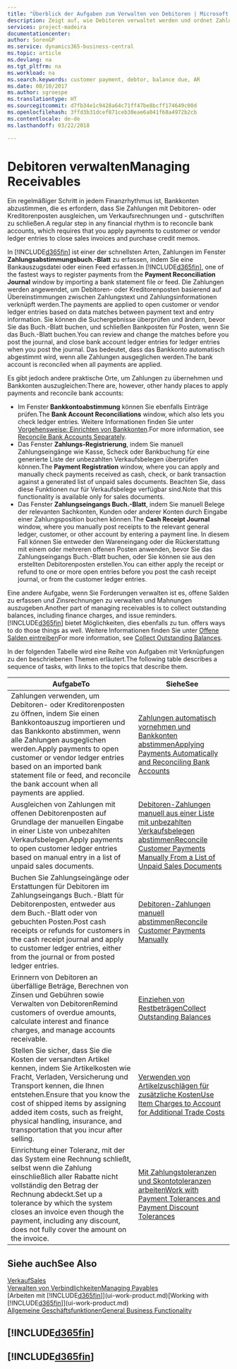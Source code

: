 ```yaml
---
title: "Überblick der Aufgaben zum Verwalten von Debitoren | Microsoft Docs"
description: Zeigt auf, wie Debitoren verwaltet werden und ordnet Zahlungen einem Debitor oder Kreditorenposten zu.
services: project-madeira
documentationcenter: 
author: SorenGP
ms.service: dynamics365-business-central
ms.topic: article
ms.devlang: na
ms.tgt_pltfrm: na
ms.workload: na
ms.search.keywords: customer payment, debtor, balance due, AR
ms.date: 08/10/2017
ms.author: sgroespe
ms.translationtype: HT
ms.sourcegitcommit: d7fb34e1c9428a64c71ff47be8bcff174649c00d
ms.openlocfilehash: 3ffd3b31dcef871ceb30eae6a041f68a4972b2cb
ms.contentlocale: de-de
ms.lasthandoff: 03/22/2018

---
```

# <a name="managing-receivables"></a><span data-ttu-id="d53cb-103">Debitoren verwalten</span><span class="sxs-lookup"><span data-stu-id="d53cb-103">Managing Receivables</span></span>
<span data-ttu-id="d53cb-104">Ein regelmäßiger Schritt in jedem Finanzrhythmus ist, Bankkonten abzustimmen, die es erfordern, dass Sie Zahlungen mit Debitoren- oder Kreditorenposten ausgleichen, um Verkaufsrechnungen und - gutschriften zu schließen.</span><span class="sxs-lookup"><span data-stu-id="d53cb-104">A regular step in any financial rhythm is to reconcile bank accounts, which requires that you apply payments to customer or vendor ledger entries to close sales invoices and purchase credit memos.</span></span>  

<span data-ttu-id="d53cb-105">In [!INCLUDE[d365fin](includes/d365fin_md.md)] ist einer der schnellsten Arten, Zahlungen im Fenster **Zahlungsabstimmungsbuch.-Blatt** zu erfassen, indem Sie eine Bankauszugsdatei oder einen Feed erfassen.</span><span class="sxs-lookup"><span data-stu-id="d53cb-105">In [!INCLUDE[d365fin](includes/d365fin_md.md)], one of the fastest ways to register payments from the **Payment Reconciliation Journal** window by importing a bank statement file or feed.</span></span> <span data-ttu-id="d53cb-106">Die Zahlungen werden angewendet, um Debitoren- oder Kreditorenposten basierend auf Übereinstimmungen zwischen Zahlungstext und Zahlungsinformationen verknüpft werden.</span><span class="sxs-lookup"><span data-stu-id="d53cb-106">The payments are applied to open customer or vendor ledger entries based on data matches between payment text and entry information.</span></span> <span data-ttu-id="d53cb-107">Sie können die Suchergebnisse überprüfen und ändern, bevor Sie das Buch.-Blatt buchen, und schließen Bankposten für Posten, wenn Sie das Buch.-Blatt buchen.</span><span class="sxs-lookup"><span data-stu-id="d53cb-107">You can review and change the matches before you post the journal, and close bank account ledger entries for ledger entries when you post the journal.</span></span> <span data-ttu-id="d53cb-108">Das bedeutet, dass das Bankkonto automatisch abgestimmt wird, wenn alle Zahlungen ausgeglichen werden.</span><span class="sxs-lookup"><span data-stu-id="d53cb-108">The bank account is reconciled when all payments are applied.</span></span>

<span data-ttu-id="d53cb-109">Es gibt jedoch andere praktische Orte, um Zahlungen zu übernehmen und Bankkonten auszugleichen:</span><span class="sxs-lookup"><span data-stu-id="d53cb-109">There are, however, other handy places to apply payments and reconcile bank accounts:</span></span>  

* <span data-ttu-id="d53cb-110">Im Fenster **Bankkontoabstimmung** können Sie ebenfalls Einträge prüfen.</span><span class="sxs-lookup"><span data-stu-id="d53cb-110">The **Bank Account Reconciliations** window, which also lets you check ledger entries.</span></span> <span data-ttu-id="d53cb-111">Weitere Informationen finden Sie unter [Vorgehensweise: Einrichten von Bankkonten](bank-how-reconcile-bank-accounts-separately.md).</span><span class="sxs-lookup"><span data-stu-id="d53cb-111">For more information, see [Reconcile Bank Accounts Separately](bank-how-reconcile-bank-accounts-separately.md).</span></span>  
* <span data-ttu-id="d53cb-112">Das Fenster **Zahlungs-Registrierung**, indem Sie manuell Zahlungseingänge wie Kasse, Scheck oder Bankbuchung für eine generierte Liste der unbezahlten Verkaufsbelegen überprüfen können.</span><span class="sxs-lookup"><span data-stu-id="d53cb-112">The **Payment Registration** window, where you can apply and manually check payments received as cash, check, or bank transaction against a generated list of unpaid sales documents.</span></span> <span data-ttu-id="d53cb-113">Beachten Sie, dass diese Funktionen nur für Verkaufsbelege verfügbar sind.</span><span class="sxs-lookup"><span data-stu-id="d53cb-113">Note that this functionality is available only for sales documents.</span></span>  
* <span data-ttu-id="d53cb-114">Das Fenster **Zahlungseingangs Buch.-Blatt**, indem Sie manuell Belege der relevanten Sachkonten, Kunden oder anderer Konten durch Eingabe einer Zahlungsposition buchen können.</span><span class="sxs-lookup"><span data-stu-id="d53cb-114">The **Cash Receipt Journal** window, where you manually post receipts to the relevant general ledger, customer, or other account by entering a payment line.</span></span> <span data-ttu-id="d53cb-115">In diesem Fall können Sie entweder den Wareneingang oder die Rückerstattung mit einem oder mehreren offenen Posten anwenden, bevor Sie das Zahlungseingangs Buch.-Blatt buchen, oder Sie können sie aus den erstellten Debitorenposten erstellen.</span><span class="sxs-lookup"><span data-stu-id="d53cb-115">You can either apply the receipt or refund to one or more open entries before you post the cash receipt journal, or from the customer ledger entries.</span></span>  

<span data-ttu-id="d53cb-116">Eine andere Aufgabe, wenn Sie Forderungen verwalten ist es, offene Salden zu erfassen und Zinsrechnungen zu verwalten und Mahnungen auszugeben.</span><span class="sxs-lookup"><span data-stu-id="d53cb-116">Another part of managing receivables is to collect outstanding balances, including finance charges, and issue reminders.</span></span> [!INCLUDE[d365fin](includes/d365fin_md.md)]<span data-ttu-id="d53cb-117"> bietet Möglichkeiten, dies ebenfalls zu tun.</span><span class="sxs-lookup"><span data-stu-id="d53cb-117"> offers ways to do those things as well.</span></span> <span data-ttu-id="d53cb-118">Weitere Informationen finden Sie unter [Offene Salden eintreiben](receivables-collect-outstanding-balances.md)</span><span class="sxs-lookup"><span data-stu-id="d53cb-118">For more information, see [Collect Outstanding Balances](receivables-collect-outstanding-balances.md).</span></span>  

<span data-ttu-id="d53cb-119">In der folgenden Tabelle wird eine Reihe von Aufgaben mit Verknüpfungen zu den beschriebenen Themen erläutert.</span><span class="sxs-lookup"><span data-stu-id="d53cb-119">The following table describes a sequence of tasks, with links to the topics that describe them.</span></span>  

| <span data-ttu-id="d53cb-120">Aufgabe</span><span class="sxs-lookup"><span data-stu-id="d53cb-120">To</span></span> | <span data-ttu-id="d53cb-121">Siehe</span><span class="sxs-lookup"><span data-stu-id="d53cb-121">See</span></span> |
| --- | --- |
| <span data-ttu-id="d53cb-122">Zahlungen verwenden, um Debitoren- oder Kreditorenposten zu öffnen, indem Sie einen Bankkontoauszug importieren und das Bankkonto abstimmen, wenn alle Zahlungen ausgeglichen werden.</span><span class="sxs-lookup"><span data-stu-id="d53cb-122">Apply payments to open customer or vendor ledger entries based on an imported bank statement file or feed, and reconcile the bank account when all payments are applied.</span></span> |[<span data-ttu-id="d53cb-123">Zahlungen automatisch vornehmen und Bankkonten abstimmen</span><span class="sxs-lookup"><span data-stu-id="d53cb-123">Applying Payments Automatically and Reconciling Bank Accounts</span></span>](receivables-apply-payments-auto-reconcile-bank-accounts.md) |
| <span data-ttu-id="d53cb-124">Ausgleichen von Zahlungen mit offenen Debitorenposten auf Grundlage der manuellen Eingabe in einer Liste von unbezahlten Verkaufsbelegen.</span><span class="sxs-lookup"><span data-stu-id="d53cb-124">Apply payments to open customer ledger entries based on manual entry in a list of unpaid sales documents.</span></span> |[<span data-ttu-id="d53cb-125">Debitoren-Zahlungen manuell aus einer Liste mit unbezahlten Verkaufsbelegen abstimmen</span><span class="sxs-lookup"><span data-stu-id="d53cb-125">Reconcile Customer Payments Manually From a List of Unpaid Sales Documents</span></span>](receivables-how-reconcile-customer-payments-list-unpaid-sales-documents.md) |
| <span data-ttu-id="d53cb-126">Buchen Sie Zahlungseingänge oder Erstattungen für Debitoren im Zahlungseingangs Buch.-Blatt für Debitorenposten, entweder aus dem Buch.-Blatt oder von gebuchten Posten.</span><span class="sxs-lookup"><span data-stu-id="d53cb-126">Post cash receipts or refunds for customers in the cash receipt journal and apply to customer ledger entries, either from the journal or from posted ledger entries.</span></span> |[<span data-ttu-id="d53cb-127">Debitoren-Zahlungen manuell abstimmen</span><span class="sxs-lookup"><span data-stu-id="d53cb-127">Reconcile Customer Payments Manually</span></span>](receivables-how-apply-sales-transactions-manually.md) |
| <span data-ttu-id="d53cb-128">Erinnern von Debitoren an überfällige Beträge, Berechnen von Zinsen und Gebühren sowie Verwalten von Debitoren</span><span class="sxs-lookup"><span data-stu-id="d53cb-128">Remind customers of overdue amounts, calculate interest and finance charges, and manage accounts receivable.</span></span> |[<span data-ttu-id="d53cb-129">Einziehen von Restbeträgen</span><span class="sxs-lookup"><span data-stu-id="d53cb-129">Collect Outstanding Balances</span></span>](receivables-collect-outstanding-balances.md) |
|<span data-ttu-id="d53cb-130">Stellen Sie sicher, dass Sie die Kosten der versandten Artikel kennen, indem Sie Artikelkosten wie Fracht, Verladen, Versicherung und Transport kennen, die Ihnen entstehen.</span><span class="sxs-lookup"><span data-stu-id="d53cb-130">Ensure that you know the cost of shipped items by assigning added item costs, such as freight, physical handling, insurance, and transportation that you incur after selling.</span></span>|[<span data-ttu-id="d53cb-131">Verwenden von Artikelzuschlägen für zusätzliche Kosten</span><span class="sxs-lookup"><span data-stu-id="d53cb-131">Use Item Charges to Account for Additional Trade Costs</span></span>](payables-how-assign-item-charges.md)|
|<span data-ttu-id="d53cb-132">Einrichtung einer Toleranz, mit der das System eine Rechnung schließt, selbst wenn die Zahlung einschließlich aller Rabatte nicht vollständig den Betrag der Rechnung abdeckt.</span><span class="sxs-lookup"><span data-stu-id="d53cb-132">Set up a tolerance by which the system closes an invoice even though the payment, including any discount, does not fully cover the amount on the invoice.</span></span>|[<span data-ttu-id="d53cb-133">Mit Zahlungstoleranzen und Skontotoleranzen arbeiten</span><span class="sxs-lookup"><span data-stu-id="d53cb-133">Work with Payment Tolerances and Payment Discount Tolerances</span></span>](finance-payment-tolerance-and-payment-discount-tolerance.md)|
## <a name="see-also"></a><span data-ttu-id="d53cb-134">Siehe auch</span><span class="sxs-lookup"><span data-stu-id="d53cb-134">See Also</span></span>
[<span data-ttu-id="d53cb-135">Verkauf</span><span class="sxs-lookup"><span data-stu-id="d53cb-135">Sales</span></span>](sales-manage-sales.md)  
[<span data-ttu-id="d53cb-136">Verwalten von Verbindlichkeiten</span><span class="sxs-lookup"><span data-stu-id="d53cb-136">Managing Payables</span></span>](payables-manage-payables.md)  
<span data-ttu-id="d53cb-137">[Arbeiten mit [!INCLUDE[d365fin](includes/d365fin_md.md)]](ui-work-product.md)</span><span class="sxs-lookup"><span data-stu-id="d53cb-137">[Working with [!INCLUDE[d365fin](includes/d365fin_md.md)]](ui-work-product.md)</span></span>  
[<span data-ttu-id="d53cb-138">Allgemeine Geschäftsfunktionen</span><span class="sxs-lookup"><span data-stu-id="d53cb-138">General Business Functionality</span></span>](ui-across-business-areas.md)

## [!INCLUDE[d365fin](includes/free_trial_md.md)]  
## [!INCLUDE[d365fin](includes/training_link_md.md)]

